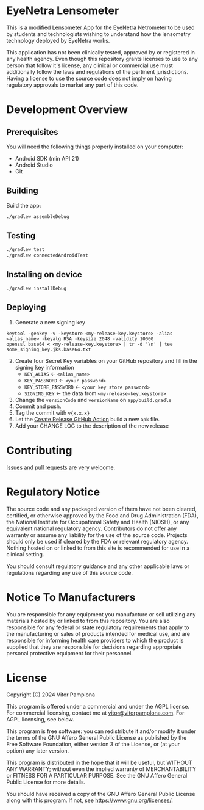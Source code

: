 EyeNetra Lensometer
===================

This is a modified Lensometer App for the EyeNetra Netrometer to be used by 
students and technologists wishing to understand how the lensometry technology 
deployed by EyeNetra works.  

This application has not been clinically tested, approved by or registered in any health agency. 
Even though this repository grants licenses to use to any person that follow it's license, any 
clinical or commercial use must additionally follow the laws and regulations of the pertinent
jurisdictions. Having a license to use the source code does not imply on having regulatory 
approvals to market any part of this code.

# Development Overview

## Prerequisites

You will need the following things properly installed on your computer:
* Android SDK (min API 21)
* Android Studio
* Git

## Building
Build the app:
```bash
./gradlew assembleDebug
```

## Testing

```bash
./gradlew test
./gradlew connectedAndroidTest
```

## Installing on device
```bash
./gradlew installDebug
```

## Deploying

1. Generate a new signing key
```
keytool -genkey -v -keystore <my-release-key.keystore> -alias <alias_name> -keyalg RSA -keysize 2048 -validity 10000
openssl base64 < <my-release-key.keystore> | tr -d '\n' | tee some_signing_key.jks.base64.txt
```
2. Create four Secret Key variables on your GitHub repository and fill in the signing key information
    - `KEY_ALIAS` <- `<alias_name>`
    - `KEY_PASSWORD` <- `<your password>`
    - `KEY_STORE_PASSWORD` <- `<your key store password>`
    - `SIGNING_KEY` <- the data from `<my-release-key.keystore>`
3. Change the `versionCode` and `versionName` on `app/build.gradle`
4. Commit and push.
5. Tag the commit with `v{x.x.x}`
6. Let the [Create Release GitHub Action](https://github.com/vitorpamplona/EyeNetraNetrometer/actions/workflows/create-release.yml) build a new `apk` file.
7. Add your CHANGE LOG to the description of the new release

# Contributing

[Issues](https://github.com/vitorpamplona/EyeNetraNetrometer/issues) and [pull requests](https://github.com/vitorpamplona/EyeNetraNetrometer/pulls) are very welcome.

# Regulatory Notice

The source code and any packaged version of them have not been cleared, certified, or 
otherwise approved by the Food and Drug Administration (FDA), the National Institute 
for Occupational Safety and Health (NIOSH), or any equivalent national regulatory agency. 
Contributors do not offer any warranty or assume any liability for the use of the source code. 
Projects should only be used if cleared by the FDA or relevant regulatory agency. Nothing 
hosted on or linked to from this site is recommended for use in a clinical setting.

You should consult regulatory guidance and any other applicable laws or regulations 
regarding any use of this source code.

# Notice To Manufacturers

You are responsible for any equipment you manufacture or sell utilizing any materials 
hosted by or linked to from this repository. You are also responsible for any federal 
or state regulatory requirements that apply to the manufacturing or sales of products 
intended for medical use, and are responsible for informing health care providers to which 
the product is supplied that they are responsible for decisions regarding appropriate 
personal protective equipment for their personnel. 

# License

Copyright (C) 2024 Vitor Pamplona

This program is offered under a commercial and under the AGPL license.
For commercial licensing, contact me at vitor@vitorpamplona.com.
For AGPL licensing, see below.

This program is free software: you can redistribute it and/or modify
it under the terms of the GNU Affero General Public License as
published by the Free Software Foundation, either version 3 of the
License, or (at your option) any later version.

This program is distributed in the hope that it will be useful,
but WITHOUT ANY WARRANTY; without even the implied warranty of
MERCHANTABILITY or FITNESS FOR A PARTICULAR PURPOSE.  See the
GNU Affero General Public License for more details.

You should have received a copy of the GNU Affero General Public License
along with this program. If not, see <https://www.gnu.org/licenses/>.